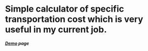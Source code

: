 # Simple calculator of specific transportation cost which is very useful in my current job.
##### [Demo](http://decolor.hekko24.pl/kalkulator.html) page